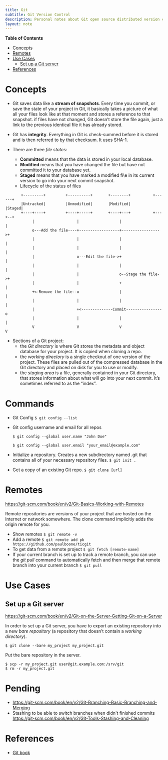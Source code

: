 ```yaml
---
title: Git
subtitle: Git Version Control
description: Personal notes about Git open source distributed version control system
layout: note
---
```



<!-- markdown-toc start - Don't edit this section. Run M-x markdown-toc-generate-toc again -->
**Table of Contents**

- [Concepts](#concepts)
- [Remotes](#remotes)
- [Use Cases](#use-cases)
    - [Set up a Git server](#set-up-a-git-server)
- [References](#references)

<!-- markdown-toc end -->

# Concepts

+ Git saves data like a __stream of snapshots__. Every time you commit, or save the state of your project in Git, it basically takes a picture of what all your files look like at that moment and stores a reference to that snapshot. if files have not changed, Git doesn’t store the file again, just a link to the previous identical file it has already stored.

+ Git has __integrity__. Everything in Git is check-summed before it is stored and is then referred to by that checksum. It uses SHA-1.

+ There are three _file states_:
	+ __Committed__ means that the data is stored in your local database.
	+ __Modified__ means that you have changed the file but have not committed it to your database yet.
	+ __Staged__ means that you have marked a modified fi\e in its current version to go into your next commit snapshot.
	+ Lifecycle of the status of files

~~~~~~~
       +---------+         +----------+       +--------+          +------+
       |Untracked|         |Unmodified|       |Modified|          |Staged|
       +----+----+         +----+-----+       +----+---+          +---+--+
            |                   |                  |                  |
            o---Add the file----+------------------+----------------->+
            |                   |                  |                  |
            |                   |                  |                  |
            |                   o---Edit the file->+                  |
            |                   |                  |                  |
            |                   |                  o--Stage the file->+
            |                   |                  +                  |
            +<-Remove the file--o                  |                  |
            |                   |                  |                  |
            |                   +<--------------Commit----------------o
            |                   |                  |                  |
            V                   V                  V                  V
~~~~~~~

+ Sections of a Git project:     
	+ the _Git directory_ is where Git stores the metadata and object database for your project. It is copied when cloning a repo.
	+ the _working directory_ is a single checkout of one version of the project. These files are pulled out of the compressed database in the Git directory and placed on disk for you to use or modify.
	+ the _staging area_ is a file, generally contained in your Git directory, that stores information about what will go into your next commit. It’s sometimes referred to as the “index”.

# Commands #

+ Git Config `$ git config --list`

+ Git config username and email for all repos

    `$ git config --global user.name "John Doe"`

    `$ git config --global user.email "your_email@example.com"`

+ Initialize a repository. Creates a new subdirectory named .git that contains all of your necessary repository files. `$ git init .`

+ Get a copy of an existing Git repo. `$ git clone [url]`

# Remotes #

<https://git-scm.com/book/en/v2/Git-Basics-Working-with-Remotes>

Remote repositories are versions of your project that are hosted on the Internet or network somewhere. The clone command implicitly adds the origin remote for you.

+ Show remotes `$ git remote -v`
+ Add a remote `$ git remote add pb https://github.com/paulboone/ticgit`
+ To get data from a remote project `$ git fetch [remote-name]`
+ If your current branch is set up to track a remote branch, you can use the _git pull_ command to automatically fetch and then merge that remote branch into your current branch `$ git pull `

# Use Cases #

## Set up a Git server ##

<https://git-scm.com/book/en/v2/Git-on-the-Server-Getting-Git-on-a-Server>

In order to set up a Git server, you have to export an existing repository into a new _bare repository_ (a repository that doesn’t contain a _working directory_).

    $ git clone --bare my_project my_project.git

Put the bare repository in the server.

    $ scp -r my_project.git user@git.example.com:/srv/git
	$ rm -r my_project.git

# Pending #

+ <https://git-scm.com/book/en/v2/Git-Branching-Basic-Branching-and-Merging>
+ Stashing to be able to switch branches when didn't finished commits <https://git-scm.com/book/en/v2/Git-Tools-Stashing-and-Cleaning>



References
==========

+ [Git book](https://git-scm.com/book/en/v2)
